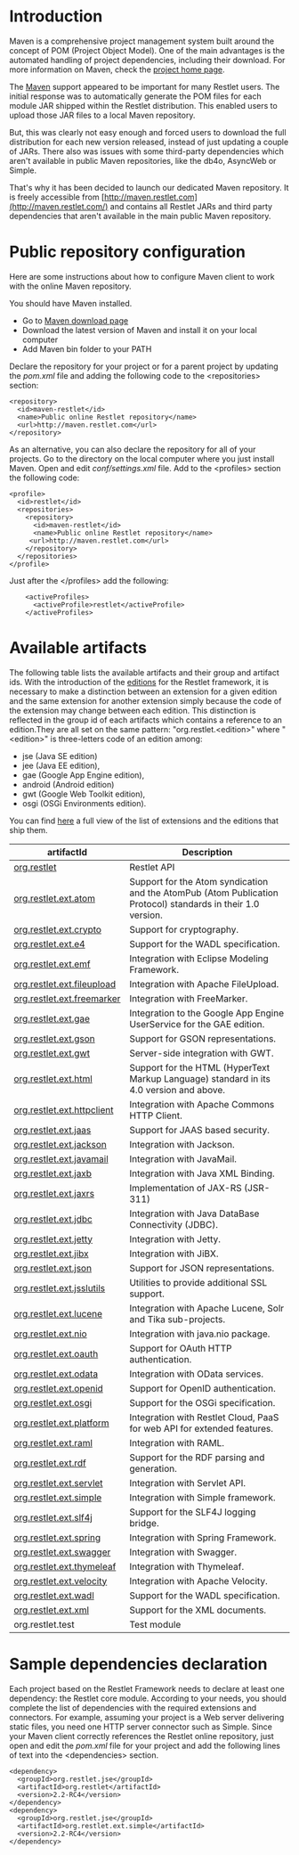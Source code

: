 # Introduction

Maven is a comprehensive project management system built around the
concept of POM (Project Object Model). One of the main advantages is the
automated handling of project dependencies, including their download.
For more information on Maven, check the [project home page](http://maven.apache.org/).

The [Maven](http://maven.apache.org/)
support appeared to be important for many Restlet users. The initial
response was to automatically generate the POM files for each module JAR
shipped within the Restlet distribution. This enabled users to upload
those JAR files to a local Maven repository.

But, this was clearly not easy enough and forced users to download the
full distribution for each new version released, instead of just
updating a couple of JARs. There also was issues with some third-party
dependencies which aren't available in public Maven repositories, like
the db4o, AsyncWeb or Simple.

That's why it has been decided to launch our dedicated Maven repository.
It is freely accessible from
[http://maven.restlet.com](http://maven.restlet.com/)
and contains all Restlet JARs and third party dependencies that aren't
available in the main public Maven repository.

# Public repository configuration

Here are some instructions about how to configure Maven client to work
with the online Maven repository.

You should have Maven installed.

-   Go to [Maven download
    page](http://maven.apache.org/download.html)
-   Download the latest version of Maven and install it on your local
    computer
-   Add Maven bin folder to your PATH

Declare the repository for your project or for a parent project by
updating the *pom.xml* file and adding the following code to the
\<repositories\> section:

<pre class="language-markup"><code class="language-markup">&lt;repository&gt;
&nbsp;&nbsp;&lt;id&gt;maven-restlet&lt;/id&gt;
&nbsp;&nbsp;&lt;name&gt;Public&nbsp;online&nbsp;Restlet&nbsp;repository&lt;/name&gt;
&nbsp;&nbsp;&lt;url&gt;http://maven.restlet.com&lt;/url&gt;
&lt;/repository&gt;
</code></pre>

As an alternative, you can also declare the repository for all of your
projects. Go to the directory on the local computer where you just
install Maven. Open and edit *conf/settings.xml* file. Add to the
\<profiles\> section the following code:

<pre class="language-markup"><code class="language-markup">&lt;profile&gt;&nbsp;
&nbsp;&nbsp;&lt;id&gt;restlet&lt;/id&gt;
&nbsp;&nbsp;&lt;repositories&gt;
&nbsp;&nbsp;&nbsp;&nbsp;&lt;repository&gt;
&nbsp;&nbsp;&nbsp;&nbsp;&nbsp;&nbsp;&lt;id&gt;maven-restlet&lt;/id&gt;
&nbsp;&nbsp;&nbsp;&nbsp;&nbsp;&nbsp;&lt;name&gt;Public&nbsp;online&nbsp;Restlet&nbsp;repository&lt;/name&gt;
&nbsp;&nbsp;&nbsp;&nbsp;&nbsp;&lt;url&gt;http://maven.restlet.com&lt;/url&gt;
&nbsp;&nbsp;&nbsp;&nbsp;&lt;/repository&gt;
&nbsp;&nbsp;&lt;/repositories&gt;
&lt;/profile&gt;
</code></pre>

Just after the \</profiles\> add the following:

<pre class="language-markup"><code class="language-markup">    &lt;activeProfiles&gt;&nbsp;
    &nbsp; &lt;activeProfile&gt;restlet&lt;/activeProfile&gt;
    &lt;/activeProfiles&gt;
</code></pre>

# Available artifacts

The following table lists the available artifacts and their group and
artifact ids. With the introduction of the
[editions](guide:///editions/overview "Part III - Restlet Editions")
for the Restlet framework, it is necessary to make a distinction between
an extension for a given edition and the same extension for another
extension simply because the code of the extension may change between
each edition. This distinction is reflected in the group id of each
artifacts which contains a reference to an edition.They are all set on
the same pattern: "org.restlet.\<edition\>" where "\<edition\>" is
three-letters code of an edition among:

-   jse (Java SE edition)
-   jee (Java EE edition),
-   gae (Google App Engine edition),
-   android (Android edition)
-   gwt (Google Web Toolkit edition),
-   osgi (OSGi Environments edition).

You can find [here](guide:///extensions/editions-matrix "Editions matrix")
a full view of the list of extensions and the editions that ship them. 

artifactId | Description
---------- | ------------
[org.restlet](guide:///core/overview "restlet") | Restlet API
[org.restlet.ext.atom](../../extensions/atom "atom")|Support for the Atom syndication and the AtomPub (Atom Publication Protocol) standards in their 1.0 version.
[org.restlet.ext.crypto](../../extensions/crypto "crypto")|Support for cryptography.
[org.restlet.ext.e4](../../extensions/e4 "e4")|Support for the WADL specification.
[org.restlet.ext.emf](../../extensions/emf "emf")|Integration with Eclipse Modeling Framework.
[org.restlet.ext.fileupload](../../extensions/fileupload "fileupload")|Integration with Apache FileUpload.
[org.restlet.ext.freemarker](../../extensions/freemarker "freemarker")|Integration with FreeMarker.
[org.restlet.ext.gae](../../extensions/gae "gae")|Integration to the Google App Engine UserService for the GAE edition.
[org.restlet.ext.gson](../../extensions/gson "gson")|Support for GSON representations.
[org.restlet.ext.gwt](../../extensions/gwt "gwt")|Server-side integration with GWT.
[org.restlet.ext.html](../../extensions/html "html")|Support for the HTML (HyperText Markup Language) standard in its 4.0 version and above.
[org.restlet.ext.httpclient](../../extensions/httpclient "httpclient")|Integration with Apache Commons HTTP Client.
[org.restlet.ext.jaas](../../extensions/jaas "jaas")|Support for JAAS based security.
[org.restlet.ext.jackson](../../extensions/jackson "jackson")|Integration with Jackson.
[org.restlet.ext.javamail](../../extensions/javamail "javamail")|Integration with JavaMail.
[org.restlet.ext.jaxb](../../extensions/jaxb "jaxb")|Integration with Java XML Binding.
[org.restlet.ext.jaxrs](../../extensions/jaxrs "jaxrs")|Implementation of JAX-RS (JSR-311)
[org.restlet.ext.jdbc](../../extensions/jdbc "jdbc")|Integration with Java DataBase Connectivity (JDBC).
[org.restlet.ext.jetty](guide:///extensions/jetty "jetty")|Integration with Jetty.
[org.restlet.ext.jibx](../../extensions/jibx "jibx")|Integration with JiBX.
[org.restlet.ext.json](../../extensions/json "json")|Support for JSON representations.
[org.restlet.ext.jsslutils](../../extensions/jsslutils "jsslutils")|Utilities to provide additional SSL support.
[org.restlet.ext.lucene](../../extensions/lucene "lucene")|Integration with Apache Lucene, Solr and Tika sub-projects.
[org.restlet.ext.nio](../../extensions/nio "nio")|Integration with java.nio package.
[org.restlet.ext.oauth](../../extensions/oauth "oauth")|Support for OAuth HTTP authentication.
[org.restlet.ext.odata](guide:///extensions/odata/overview "odata")|Integration with OData services.
[org.restlet.ext.openid](../../extensions/openid "openid")|Support for OpenID authentication.
[org.restlet.ext.osgi](../../extensions/osgi "osgi")|Support for the OSGi specification.
[org.restlet.ext.platform](../../extensions/platform/overview "platform")|Integration with Restlet Cloud, PaaS for web API for extended features.
[org.restlet.ext.raml](../../extensions/raml "raml")|Integration with RAML.
[org.restlet.ext.rdf](../../extensions/rdf "rdf")|Support for the RDF parsing and generation.
[org.restlet.ext.servlet](../../extensions/servlet "servlet")|Integration with Servlet API.
[org.restlet.ext.simple](../../extensions/simple "simple")|Integration with Simple framework.
[org.restlet.ext.slf4j](../../extensions/slf4j "slf4j")|Support for the SLF4J logging bridge.
[org.restlet.ext.spring](guide:///extensions/spring/overview "spring")|Integration with Spring Framework.
[org.restlet.ext.swagger](../../extensions/swagger "swagger")|Integration with Swagger.
[org.restlet.ext.thymeleaf](../../extensions/thymeleaf "thymeleaf")|Integration with Thymeleaf.
[org.restlet.ext.velocity](../../extensions/velocity "velocity")|Integration with Apache Velocity.
[org.restlet.ext.wadl](../../extensions/wadl "wadl")|Support for the WADL specification.
[org.restlet.ext.xml](../../extensions/xml "xml")|Support for the XML documents.
org.restlet.test | Test module

# Sample dependencies declaration

Each project based on the Restlet Framework needs to declare at least
one dependency: the Restlet core module. According to your needs, you
should complete the list of dependencies with the required extensions
and connectors. For example, assuming your project is a Web server
delivering static files, you need one HTTP server connector such as
Simple. Since your Maven client correctly references the Restlet online
repository, just open and edit the *pom.xml* file for your project and
add the following lines of text into the \<dependencies\> section.

<pre class="language-markup"><code class="language-markup">&lt;dependency&gt;
&nbsp;&nbsp;&lt;groupId&gt;org.restlet.jse&lt;/groupId&gt;
&nbsp;&nbsp;&lt;artifactId&gt;org.restlet&lt;/artifactId&gt;
&nbsp;&nbsp;&lt;version&gt;2.2-RC4&lt;/version&gt;
&lt;/dependency&gt;
&lt;dependency&gt;
&nbsp;&nbsp;&lt;groupId&gt;org.restlet.jse&lt;/groupId&gt;
&nbsp;&nbsp;&lt;artifactId&gt;org.restlet.ext.simple&lt;/artifactId&gt;
&nbsp;&nbsp;&lt;version&gt;2.2-RC4&lt;/version&gt;
&lt;/dependency&gt;
</code></pre>
